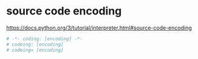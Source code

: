 # source code encoding


https://docs.python.org/3/tutorial/interpreter.html#source-code-encoding


```python
# -*- coding: [encoding] -*-  
# codeing: [encoding]
# codeing= [encoding]
```
